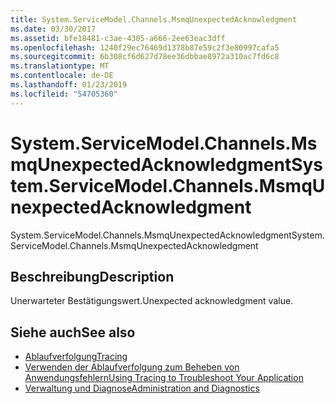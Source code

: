 ```yaml
---
title: System.ServiceModel.Channels.MsmqUnexpectedAcknowledgment
ms.date: 03/30/2017
ms.assetid: bfe18481-c3ae-4305-a666-2ee63eac3dff
ms.openlocfilehash: 1240f29ec76469d1378b87e59c2f3e80997cafa5
ms.sourcegitcommit: 6b308cf6d627d78ee36dbbae8972a310ac7fd6c8
ms.translationtype: MT
ms.contentlocale: de-DE
ms.lasthandoff: 01/23/2019
ms.locfileid: "54705360"
---
```

# <a name="systemservicemodelchannelsmsmqunexpectedacknowledgment"></a><span data-ttu-id="9ee3c-102">System.ServiceModel.Channels.MsmqUnexpectedAcknowledgment</span><span class="sxs-lookup"><span data-stu-id="9ee3c-102">System.ServiceModel.Channels.MsmqUnexpectedAcknowledgment</span></span>
<span data-ttu-id="9ee3c-103">System.ServiceModel.Channels.MsmqUnexpectedAcknowledgment</span><span class="sxs-lookup"><span data-stu-id="9ee3c-103">System.ServiceModel.Channels.MsmqUnexpectedAcknowledgment</span></span>  
  
## <a name="description"></a><span data-ttu-id="9ee3c-104">Beschreibung</span><span class="sxs-lookup"><span data-stu-id="9ee3c-104">Description</span></span>  
 <span data-ttu-id="9ee3c-105">Unerwarteter Bestätigungswert.</span><span class="sxs-lookup"><span data-stu-id="9ee3c-105">Unexpected acknowledgment value.</span></span>  
  
## <a name="see-also"></a><span data-ttu-id="9ee3c-106">Siehe auch</span><span class="sxs-lookup"><span data-stu-id="9ee3c-106">See also</span></span>
- [<span data-ttu-id="9ee3c-107">Ablaufverfolgung</span><span class="sxs-lookup"><span data-stu-id="9ee3c-107">Tracing</span></span>](../../../../../docs/framework/wcf/diagnostics/tracing/index.md)
- [<span data-ttu-id="9ee3c-108">Verwenden der Ablaufverfolgung zum Beheben von Anwendungsfehlern</span><span class="sxs-lookup"><span data-stu-id="9ee3c-108">Using Tracing to Troubleshoot Your Application</span></span>](../../../../../docs/framework/wcf/diagnostics/tracing/using-tracing-to-troubleshoot-your-application.md)
- [<span data-ttu-id="9ee3c-109">Verwaltung und Diagnose</span><span class="sxs-lookup"><span data-stu-id="9ee3c-109">Administration and Diagnostics</span></span>](../../../../../docs/framework/wcf/diagnostics/index.md)
